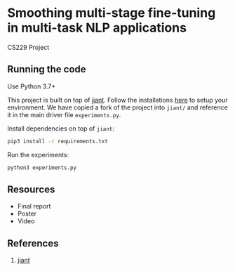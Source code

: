 # Smoothing multi-stage fine-tuning in multi-task NLP applications
CS229 Project

## Running the code
Use Python 3.7+

This project is built on top of [jiant](https://github.com/nyu-mll/jiant). Follow the installations [here](https://github.com/nyu-mll/jiant/blob/master/tutorials/setup_tutorial.md) to setup your environment. We have copied a fork of the project into `jiant/` and reference it in the main driver file `experiments.py`.

Install dependencies on top of `jiant`:
```bash
pip3 install -r requirements.txt
```

Run the experiments:
```bash
python3 experiments.py
```

## Resources
- Final report
- Poster
- Video

## References
1. [jiant](https://github.com/nyu-mll/jiant)

